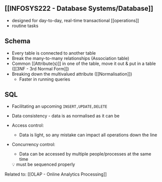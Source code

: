## [[INFOSYS222 - Database Systems/Database]]
- designed for day-to-day, real-time transactional [[operations]]
- routine tasks

## Schema
- Every table is connected to another table
- Break the many-to-many relationships (Association table)
- Common [[Attribute(s)]] in one of the table, move it out & put in a table ([[3NF - 3rd Normal Form]])
- Breaking down the multivalued attribute ([[Normalisation]])
    - Faster in running queries

## SQL
- Facilitating an upcoming `INSERT,UPDATE,DELETE`
- Data consistency - data is as normalised as it can be
- Access control:
    - Data is light, so any mistake can impact all operations down the line
- Concurrency control:
    - Data can be accessed by multiple people/processes at the same time
    
    <aside> 💡 must be sequenced properly
    
    </aside>

Related to: [[OLAP - Online Analytics Processing]]